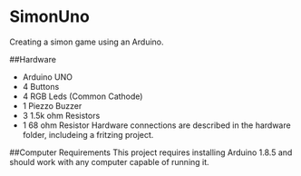 # SimonUno
Creating a simon game using an Arduino.

##Hardware
* Arduino UNO
* 4 Buttons
* 4 RGB Leds (Common Cathode)
* 1 Piezzo Buzzer
* 3 1.5k ohm Resistors
* 1 68 ohm Resistor
Hardware connections are described in the hardware folder, includeing a fritzing project.

##Computer Requirements
This project requires installing Arduino 1.8.5 and should work with any computer capable of running it.